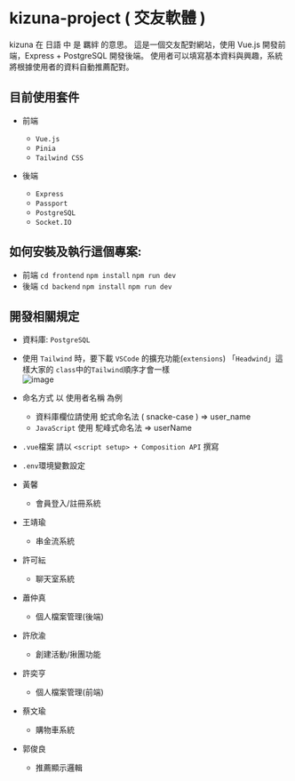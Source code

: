 
# kizuna-project ( 交友軟體 )
  kizuna 在 日語 中 是 羈絆 的意思。
  這是一個交友配對網站，使用 Vue.js 開發前端，Express + PostgreSQL 開發後端。
  使用者可以填寫基本資料與興趣，系統將根據使用者的資料自動推薦配對。

## 目前使用套件

* 前端
  * `Vue.js`
  * `Pinia`
  * `Tailwind CSS`
    
* 後端
  * `Express`
  * `Passport`
  * `PostgreSQL`
  * `Socket.IO`
  
## 如何安裝及執行這個專案:

* 前端
  `cd frontend`
  `npm install`
  `npm run dev`
* 後端
  `cd backend`
  `npm install`
  `npm run dev`

## 開發相關規定

* 資料庫: `PostgreSQL`

* 使用 `Tailwind` 時，要下載 `VSCode` 的擴充功能(`extensions`) 「`Headwind`」這樣大家的 `class`中的`Tailwind`順序才會一樣  
![image](https://github.com/user-attachments/assets/488a73f4-b0e0-4d9c-8fb3-fd7a1cdcbd4d)

* 命名方式 以 使用者名稱 為例
  * 資料庫欄位請使用 蛇式命名法 ( snacke-case ) => user_name
  * `JavaScript` 使用 駝峰式命名法 => userName

* `.vue`檔案 請以 `<script setup> + Composition API` 撰寫

* `.env`環境變數設定
  
* 黃馨
  * 會員登入/註冊系統

* 王靖瑜
  * 串金流系統

* 許可紜
  * 聊天室系統

* 蕭仲真
  * 個人檔案管理(後端)

* 許欣渝
  * 創建活動/揪團功能

* 許奕亨
  * 個人檔案管理(前端)

* 蔡文瑜
  * 購物車系統

* 郭俊良
  * 推薦顯示邏輯